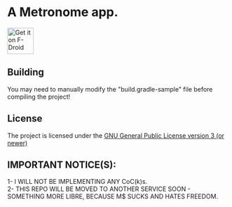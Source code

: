 # A Metronome app.

[<img src="https://f-droid.org/badge/get-it-on.png" alt="Get it on F-Droid" height="60">](https://f-droid.org/app/tk.radioactivemineral.metronome)

## Building
You may need to manually modify the "build.gradle-sample" file before compiling the project!

## License
The project is licensed under the [GNU General Public License version 3 (or newer)](https://github.com/waelk10/Metronome/blob/master/LICENSE)  

## IMPORTANT NOTICE(S):
1- I WILL NOT BE IMPLEMENTING ANY CoC(k)s.  
2- THIS REPO WILL BE MOVED TO ANOTHER SERVICE SOON - SOMETHING MORE LIBRE, BECAUSE M$ SUCKS AND HATES FREEDOM.
